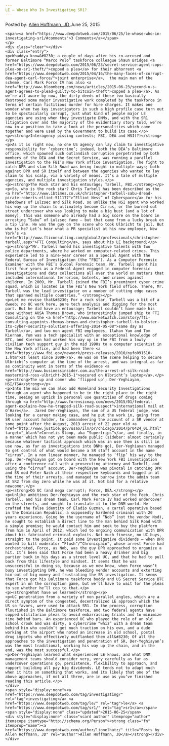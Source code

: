 ```yaml
---
LE – Whose Who In Investigating SR1?
---
```

<article class="post-listing post-10926 post type-post status-publish format-standard has-post-thumbnail hentry category-deepdot-news tag-investigating tag-le tag-sr1">
    <div class="post-inner">
        <span>Posted by: <a href="https://www.deepdotweb.com/author/lionelhutz/" title="">Allen Hoffmann, JD </a></span>
    <span>June 25, 2015</span>
    
    <span><a href="https://www.deepdotweb.com/2015/06/25/le-whose-who-in-investigating-sr1/#comments">3 Comments</a></span>
    </p>
    <div class="clear"></div>
    <div class="entry">
    <p>Whaddya know&#8230; a couple of days after his co-accused and former Baltimore “Marco Polo” taskforce colleague Shaun Bridges <a href="https://www.deepdotweb.com/2015/06/23/secret-service-agent-cops-plea-on-sr1-theft/">copped a plea</a> for their abhorrent <a href="https://www.deepdotweb.com/2015/04/16/the-many-faces-of-corrupt-dea-agent-carl-force/">joint enterprise</a>,  the main man of the scheme, Carl Mark Force IV has also <a href="http://www.bloomberg.com/news/articles/2015-06-23/second-u-s-agent-agrees-to-plead-guilty-to-bitcoin-theft">copped a plea</a>. As we’re all aware by now, the dirty deeds of these two basically destroyed some major investigative work completed by the taskforce in terms of certain fictitious murder for hire charges. It makes one wonder when two key investigators in such a high profile case turn out to be spectacularly corrupt, just what kind of people major LE agencies are using when they investigate DNMs, and with the SR1 litigation over and the majority of the evidentiary story told, we’re now in a position to take a look at the personalities which came together and were used by the Government to build its case.</p>
    <p><strong>Interagency pissing contests; FBI, DEA and HSI(?)</strong></p>
    <p>As it is right now, no one US agency can lay claim to investigative responsibility for ‘cybercrime’; indeed, both the DEA’s Baltimore office, which spawned such outlandish corruption perpetrated by both members of the DEA and the Secret Service, was running a parallel investigation to the FBI’s New York office investigation. The fight to catch DPR and slam Silk Road was being fought in multiple ways; both against DPR and SR itself and between the agencies who wanted to lay claim to his scalp, via a variety of means. It’s a tale of multiple agencies, and multiple investigation styles.</p>
    <p><strong>The Rock star and his entourage; Tarbell, FBI.</strong></p>
    <p>So, who is the rock star? Chris Tarbell has been described as the <a href="http://www.ibtimes.co.uk/christopher-tarbell-sabu-dread-pirate-roberts-elliot-511177">“Elliot Ness” of Cyberspace</a> for his takedowns of Lulzsec and Silk Road, so unlike the HSI agent who worked his way up the chain to ultimately become Cirrus, or the burned out street undercover who was looking to make a big bust (and a lot of money), this was someone who already had a big score on the board in arresting “Sabu” of Lulzsec fame – but that came from a lucky break on a tip line. He was the guy on the scene who took Ulbricht to jail. But who is he? Let’s hear what a PR specialist at his new employer, New York’s <a href="http://www.fticonsulting.com/global2/professionals/christopher-tarbell.aspx">FTI Consulting</a>, says about his LE background;</p>
    <p><strong>“Mr. Tarbell honed his investigative talents with two police departments, where he worked on computer-related crimes. This experience led to a nine-year career as a Special Agent with the Federal Bureau of Investigation (the “FBI”). As a Computer Forensic Examiner with the FBI’s Global Forensic team, Mr. Tarbell spent his first four years as a Federal Agent engaged in computer forensic investigations and data collections all over the world on matters that included international terrorism, botnets, and crimes against children. In 2009, Mr. Tarbell joined the FBI’s preeminent cyber crime squad, which is located in the FBI’s New York field office. There, Mr. Tarbell was the lead investigator on a number of cutting edge cases that spanned multiple countries.” </strong></p>
    <p>Let me revise that&#8230; For a rock star, Tarbell was a bit of a dweeb; no UC work here, pure tech analysis and digging for the most part. But he did have an entourage; Tarbell couldn’t have made his case without AUSA Thomas Brown, who interestingly jumped ship to FTI Consulting on the <a href="http://www.marketwatch.com/story/fti-consulting-appoints-thomas-brown-and-christopher-tarbell-to-bolster-its-cyber-security-solutions-offering-2014-05-08">same day as Tarbell</a>, and two non agent FBI employees, Ilwhan Yum and Tom Kiernan. Yum was a tech specialist with an exceptional knowledge of BTC, and Kiernan had worked his way up in the FBI from a lowly civilian tech support guy in the mid 1990s to a computer scientist in the New York office, and had been there <a href="https://www.fbi.gov/newyork/press-releases/2010/nyfo091510-1.htm">at least since 2009</a>. He was on the scene helping to secure Ulbricht’s computer at the time of the arrest, and was integral as far as continuity went in terms of the evidence <a href="http://www.businessinsider.com.au/the-arrest-of-silk-road-mastermind-ross-ulbricht-2015-1">secured on Ulbricht’s laptop</a>.</p>
    <p><strong>The up and comer who ‘flipped up’; Der-Yeghiayan, HSI/TSA</strong></p>
    <p>Into the mix we can also add Homeland Security Investigations through an agent who happened to be in the right place in the right time, seeing an uptick in personal use quantities of drugs coming through <a href="http://www.forensicmag.com/news/2015/01/federal-agent-explains-how-he-trapped-silk-road-suspect">international mail at O’Hare</a>.  Jared Der-Yeghiayan, the son of a US federal judge, was looking for a career making case, and he put the work in, going from SR user account holder, to commandeering the account of a SR vendor at some point after the August, 2013 arrest of 22 year old <a href="http://www.justice.gov/usao/iln/pr/chicago/2014/pr0424_01.html" target="_blank">Cornelis Slomp, aka “Supertrips”</a>, and finally, in a manner which has not yet been made public (sidebar: almost certainly because whatever tactical approach which was in use then is still in use now, as far as investigations into DNMs go), Der-Yeghiayan managed to get control of what would become a SR staff account in the name “cirrus”. In a non linear manner, he managed to ‘flip’ his way to the top. Der-Yeghiayan got on board with the New York FBI investigation after a conference call with a prosecuting attorney and Tarbell, and using the “cirrus” account, Der-Yeghiayan was pivotal in catching DPR and SR mod Peter Nash at their respective keyboards and logged in at the time of their arrests, and managed to burrow into the admin team at SR2 from day zero while he was at it. Not bad for a relative newcomer.</p>
    <p><strong>OG UC (and mega corrupt); Force, DEA.</strong></p>
    <p>Unlike ambitious Der-Yeghiayan and the rock star of the Feeb, Chris Tarbell, and his dream team, Carl Mark Force IV had worked undercover on the streets, and sought to translate it to the DNM world. He crafted the false identity of Eladio Guzman, a cartel operative based in the Dominican Republic, a supposedly hardened criminal with 20 years experience. Going by the username of “Nob” (not the vendor Nod), he sought to establish a direct line to the man behind Silk Road with a simple premise; he would contact him and seek to buy the platform from him in April of 2012, which led to ongoing communication with DPR about his fabricated criminal exploits. Not much finesse, no UC buys, straight to the point. It paid some investigative dividends – when DPR wanted to kill moderator “Flush”/“Chronicpain”, whose arrest Force had orchestrated, Force, as Nob, was the guy DPR approached to organize a hit. It’s been said that Force had been a heavy drinker and big partier back in his days as a street level UC, and that he had to pull back from this lifestyle and mindset. It seems that he was unsuccessful in doing so, because as we now know, when Force wasn’t busy investigating DPR, he was bleeding vendor accounts and extorting him out of big money and frustrating the SR investigation. It seems that Force got his Baltimore taskforce buddy and US Secret Service BTC expert in on the corruption game, but we’ll have to wait for the pleas to see whether he’ll cop to that.</p>
    <p><strong>What have we learned?</strong></p>
    <p>UC penetration from a variety of non parallel angles, which are a direct symptom of the congested, decentralized LE approach which the US so favors, were used to attack SR1. In the process, corruption flourished in the Baltimore taskforce, and two federal agents have copped utilitarian pleas to avoid embarrassing trials and to minimize time behind bars. An experienced UC who played the role of an old school crook and was dirty, a cybercrime “whiz” with a dream team behind him who couldn’t get much traction on his own, and a dude working at the airport who noted an increase in old school, postal drug imports who effectively outflanked them all&#8230; Of all the approaches to the investigation and penetration of SR, Der-Yeghiayan’s was the most traditional, working his way up the chain, and in the end, was the most successful.</p>
    <p>Der-Yeghiayan learned what experienced LE knows, and what DNM management teams should consider very, very carefully as far as undercover operations go; persistence, flexibility to approach, and rapport building all pay big dividends. LE tends not to adapt much when it hits on something that works, and its likely that one of the above approaches, if not all three, are in use as you’ve finished reading this article.</p>
    </div>
    <span style="display:none"><a href="https://www.deepdotweb.com/tag/investigating/" rel="tag">investigating</a> <a href="https://www.deepdotweb.com/tag/le/" rel="tag">le</a> <a href="https://www.deepdotweb.com/tag/sr1/" rel="tag">sr1</a></span> <span style="display:none" class="updated">2015-06-25</span>
    <div style="display:none" class="vcard author" itemprop="author" itemscope itemtype="http://schema.org/Person"><strong class="fn" itemprop="name"><a href="https://www.deepdotweb.com/author/lionelhutz/" title="Posts by Allen Hoffmann, JD" rel="author">Allen Hoffmann, JD</a></strong></div>
    </div>
</article>

